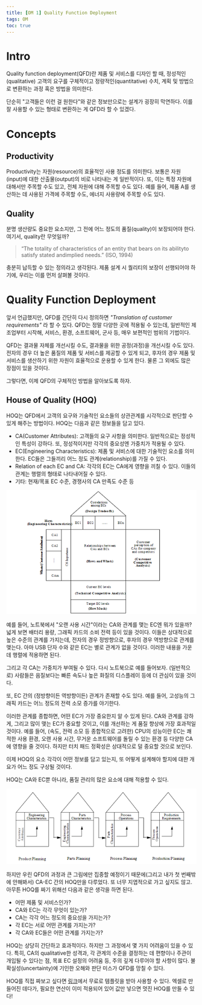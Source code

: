 ```yaml
---
title: [OM 1] Quality Function Deployment
tags: OM
toc: true
---
```


# Intro
Quality function deployment(QFD)란 제품 및 서비스를 디자인 할 때, 정성적인(qualitative) 고객의 요구를 구체적이고 정량적인(quantitative) 수치, 계획 및 방법으로 변환하는 과정 혹은 방법을 의미한다. 

단순히 "고객들은 이런 걸 원한다"와 같은 정보만으로는 설계가 굉장히 막연하다. 이를 잘 사용할 수 있는 형태로 변환하는 게 QFD라 할 수 있겠다.


# Concepts
## Productivity
Productivity는 자원(resource)의 효율적인 사용 정도를 의미한다. 보통은 자원(input)에 대한 산출물(output)의 비로 나타내는 게 일반적이다. 또, 이는 특정 자원에 대해서만 주목할 수도 있고, 전체 자원에 대해 주목할 수도 있다. 예를 들어, 제품 A를 생산하는 데 사용된 가격에 주목할 수도, 에너지 사용량에 주목할 수도 있다.

## Quality
분명 생산량도 중요한 요소지만, 그 전에 어느 정도의 품질(quality)이 보장되어야 한다. 여기서, quality란 무엇일까?

> “The totality of characteristics of an entity that bears on its abilityto satisfy stated andimplied needs.” (ISO, 1994)

충분히 납득할 수 있는 정의라고 생각된다. 제품 설계 시 퀄리티의 보장이 선행되어야 하기에, 우리는 이를 먼저 살펴볼 것이다.


# Quality Function Deployment
앞서 언급했지만, QFD를 간단히 다시 정의하면 _"Translation of customer requirements"_ 라 할 수 있다. QFD는 정말 다양한 곳에 적용될 수 있는데, 일반적인 제조업부터 시작해, 서비스, 환경, 소프트웨어, 군사 등, 매우 보편적인 범위의 기법이다.

QFD는 결과물 자체를 개선시킬 수도, 결과물을 위한 공정(과정)을 개선시킬 수도 있다. 전자의 경우 더 높은 품질의 제품 및 서비스를 제공할 수 있게 되고, 후자의 경우 제품 및 서비스를 생산하기 위한 자원이 효율적으로 운용할 수 있게 한다. 물론 그 외에도 많은 장점이 있을 것이다.

그렇다면, 이제 QFD의 구체적인 방법을 알아보도록 하자.

## House of Quality (HOQ)
HOQ는 QFD에서 고객의 요구와 기술적인 요소들의 상관관계를 시각적으로 판단할 수 있게 해주는 방법이다. HOQ는 다음과 같은 정보들을 담고 있다.

- CA(Customer Attributes): 고객들의 요구 사항을 의미한다. 일반적으로는 정성적인 특성이 강하다. 또, 정성적이지만 각각의 중요성엔 가중치가 적용될 수 있다.
- EC(Engineering Characteristics): 제품 및 서비스에 대한 기술적인 요소를 의미한다. EC들은 그들끼리 어느 정도 관계(relationship)를 가질 수 있다.
- Relation of each EC and CA: 각각의 EC는 CA에게 영향을 끼칠 수 있다. 이들의 관계는 행렬의 형태로 나타내어질 수 있다.
- 기타: 현재/목표 EC 수준, 경쟁사의 CA 만족도 수준 등

![](/imgs/mge/om1.png)

예를 들어, 노트북에서 "오랜 사용 시간"이라는 CA와 관계를 맺는 EC엔 뭐가 있을까? 넓게 보면 배터리 용량, 그래픽 카드의 소비 전력 등이 있을 것이다. 이들은 상대적으로 높은 수준의 관계를 가지는데, 전자의 경우 정방향으로, 후자의 경우 역방향으로 관계를 맺는다. 아마 USB 단자 수와 같은 EC는 별로 관계가 없을 것이다. 이러한 내용을 가운데 행렬에 적용하면 된다.

그리고 각 CA는 가중치가 부여될 수 있다. 다시 노트북으로 예를 들어보자. (일반적으로) 사람들은 음질보다는 빠른 속도나 높은 화질의 디스플레이 등에 더 관심이 있을 것이다. 

또, EC 간의 (정방향이든 역방향이든) 관계가 존재할 수도 있다. 예를 들어, 고성능의 그래픽 카드는 어느 정도의 전력 소모 증가를 야기한다. 

이러한 관계를 종합하면, 어떤 EC가 가장 중요한지 알 수 있게 된다. CA와 관계를 강하게, 그리고 많이 맺는 EC가 중요할 것이고, 이를 개선하는 게 품질 향상에 가장 효과적일 것이다. 예를 들어, (속도, 전력 소모 등 종합적으로 고려한) CPU의 성능이란 EC는 쾌적한 사용 환경, 오랜 사용 시간, 무거운 소프트웨어를 돌릴 수 있는 환경 등 다양한 CA에 영향을 줄 것이다. 하지만 터치 패드 정확성은 상대적으로 덜 중요할 것으로 보인다.

이제 HOQ의 요소 각각이 어떤 정보를 담고 있는지, 또 어떻게 설계해야 할지에 대한 개요가 어느 정도 구상될 것이다.

HOQ는 CA와 EC뿐 아니라, 품질 관리의 많은 요소에 대해 적용할 수 있다. 

![](/imgs/mge/om2.png)

하지만 우린 QFD의 과정과 큰 그림에만 집중할 예정이기 때문에(그리고 내가 첫 번째밖에 안해봐서) CA-EC 간의 HOQ만을 다루었다. 또 너무 지엽적으로 가고 싶지도 않고. 아무튼 HOQ를 짜기 위해선 다음과 같은 생각을 하면 된다.

- 어떤 제품 및 서비스인가?
- CA와 EC는 각각 무엇이 있는가?
- CA는 각각 어느 정도의 중요성을 가지는가?
- 각 EC는 서로 어떤 관계를 가지는가?
- 각 CA와 EC들은 어떤 관계를 가지는가?

HOQ는 상당히 간단하고 효과적이다. 하지만 그 과정에서 몇 가지 어려움이 있을 수 있다. 특히, CA의 qualitative한 성격과, 각 관계의 수준을 결정하는 데 편향이나 주관이 개입될 수 있다는 점, 목표 EC 설정의 어려움 등, 주의 깊게 다루어야 할 사항이 많다. 불확실성(uncertainty)에 기인한 오해와 판단 미스가 QFD를 망칠 수 있다.

HOQ를 직접 짜보고 싶다면 [링크](http://www.qfdonline.com/templates/)에서 무료로 템플릿을 받아 사용할 수 있다. 엑셀로 만들어진 데다가, 필요한 연산이 이미 적용되어 있어 값만 넣으면 멋진 HOQ를 만들 수 있다!






